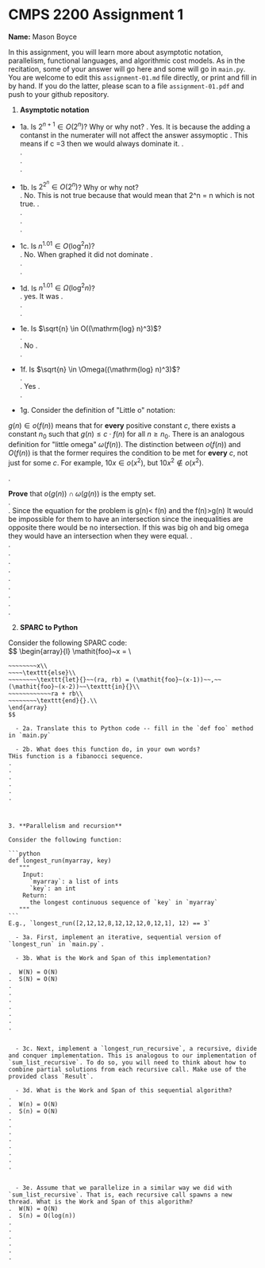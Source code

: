 

# CMPS 2200 Assignment 1

**Name:** Mason Boyce


In this assignment, you will learn more about asymptotic notation, parallelism, functional languages, and algorithmic cost models. As in the recitation, some of your answer will go here and some will go in `main.py`. You are welcome to edit this `assignment-01.md` file directly, or print and fill in by hand. If you do the latter, please scan to a file `assignment-01.pdf` and push to your github repository. 
  
  

1. **Asymptotic notation**

  - 1a. Is $2^{n+1} \in O(2^n)$? Why or why not? 
.  Yes. It is because the adding a contanst in the numerater will not affect the answer assymoptic . This means if c =3 then we would always dominate it.
.  
.  
.  
. 
  - 1b. Is $2^{2^n} \in O(2^n)$? Why or why not?     
.  No. This is not true because that would mean that 2^n = n which is not true.
.  
.  
.  
.  
  - 1c. Is $n^{1.01} \in O(\mathrm{log}^2 n)$?    
.  No. When graphed it did not dominate
.  
.  
.  

  - 1d. Is $n^{1.01} \in \Omega(\mathrm{log}^2 n)$?  
.  yes. It was 
.  
.  
.  
  - 1e. Is $\sqrt{n} \in O((\mathrm{log} n)^3)$?  
.  
.  No
.  
.  
  - 1f. Is $\sqrt{n} \in \Omega((\mathrm{log} n)^3)$?  
.  
.  Yes
.  
.  

  - 1g. Consider the definition of "Little o" notation:
  
$g(n) \in o(f(n))$ means that for **every** positive constant $c$, there exists a constant $n_0$ such that $g(n) \le c \cdot f(n)$ for all $n \ge n_0$. There is an analogous definition for "little omega" $\omega(f(n))$. The distinction between $o(f(n))$ and $O(f(n))$ is that the former requires the condition to be met for **every** $c$, not just for some $c$. For example, $10x \in o(x^2)$, but $10x^2 \notin o(x^2)$.  

.  

**Prove** that $o(g(n)) \cap \omega(g(n))$ is the empty set.  
.  
.  Since the equation for the problem is g(n)< f(n) and the f(n)>g(n) It would be impossible for them to have an intersection since the inequalities are opposite there would be no intersection. If this was big oh and big omega they would have an intersection when they were equal.
.  
.  
.  
.  
.  
.  
.  
.  
.  
.  



2. **SPARC to Python**

Consider the following SPARC code:  
$$
\begin{array}{l}
\mathit{foo}~x =   \\
~~~~\texttt{if}{}~~x \le 1~~\texttt{then}{}\\
~~~~~~~~x\\   
~~~~\texttt{else}\\
~~~~~~~~\texttt{let}{}~~(ra, rb) = (\mathit{foo}~(x-1))~~,~~(\mathit{foo}~(x-2))~~\texttt{in}{}\\  
~~~~~~~~~~~~ra + rb\\  
~~~~~~~~\texttt{end}{}.\\
\end{array}
$$ 

  - 2a. Translate this to Python code -- fill in the `def foo` method in `main.py`  

  - 2b. What does this function do, in your own words?  
THis function is a fibanocci sequence.
.  
.  
.  
.  
.  
.  
  


3. **Parallelism and recursion**

Consider the following function:  

```python
def longest_run(myarray, key)
   """
    Input:
      `myarray`: a list of ints
      `key`: an int
    Return:
      the longest continuous sequence of `key` in `myarray`
   """
```
E.g., `longest_run([2,12,12,8,12,12,12,0,12,1], 12) == 3`  
 
  - 3a. First, implement an iterative, sequential version of `longest_run` in `main.py`.  

  - 3b. What is the Work and Span of this implementation?  

.  W(N) = O(N)
.  S(N) = O(N)
.  
.  
.  
.  
.  
.  
.  


  - 3c. Next, implement a `longest_run_recursive`, a recursive, divide and conquer implementation. This is analogous to our implementation of `sum_list_recursive`. To do so, you will need to think about how to combine partial solutions from each recursive call. Make use of the provided class `Result`.   

  - 3d. What is the Work and Span of this sequential algorithm?  
.  
.  W(n) = O(N)
.  S(n) = O(N)
.  
.  
.  
.  
.  
.  
.  
.  


  - 3e. Assume that we parallelize in a similar way we did with `sum_list_recursive`. That is, each recursive call spawns a new thread. What is the Work and Span of this algorithm?  
.  W(N) = O(N)
.  S(n) = O(log(n))
.  
.  
.  
.  
.  
.  

